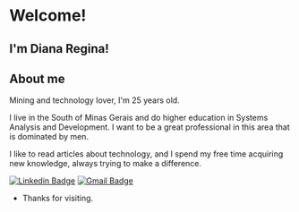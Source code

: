 

<!--<img src="banner.png" />-->


# Welcome!

## I'm Diana Regina!

## About me 

Mining and technology lover, I'm 25 years old.

I live in the South of Minas Gerais and do higher education in Systems Analysis and Development. I want to be a great professional in this area that is dominated by men.

I like to read articles about technology, and I spend my free time acquiring new knowledge, always trying to make a difference.


[![Linkedin Badge](https://img.shields.io/badge/-LinkedIn-blue?style=flat-square&logo=Linkedin&logoColor=white&link=https://www.linkedin.com/in/diana-regina20/)](https://www.linkedin.com/in/diana-regina20/)
[![Gmail Badge](https://img.shields.io/badge/-Gmail-c14438?style=flat-square&logo=Gmail&logoColor=white&link=mailto:devdianaregina@gmail.com)](mailto:devdianaregina@gmail.com)

- Thanks for visiting. 




<!--
**DevDiana/DevDiana** is a ✨ _special_ ✨ repository because its `README.md` (this file) appears on your GitHub profile.

Here are some ideas to get you started:

- 🔭 I’m currently working on ...
- 🌱 I’m currently learning ...
- 👯 I’m looking to collaborate on ...
- 🤔 I’m looking for help with ...
- 💬 Ask me about ...
- 📫 How to reach me: ...
- 😄 Pronouns: ...
- ⚡ Fun fact: ...
-->
